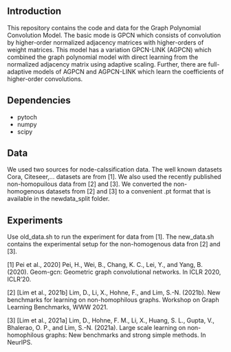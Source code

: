 ## Introduction

This repository contains the code and data for the Graph Polynomial Convolution Model. The basic mode is GPCN which consists of convolution by higher-order normalized adjacency matrices with higher-orders of weight matrices. This model has a variation GPCN-LINK (AGPCN) which combined the graph polynomial model with direct learning from the normalized adjacency matrix using adaptive scaling. Further, there are full-adaptive models of AGPCN and AGPCN-LINK which learn the coefficients of higher-order convolutions.    

## Dependencies
- pytoch
- numpy
- scipy

## Data

We used two sources for node-calssification data. The well known datasets Cora, Citeseer,... datasets are from [1]. We also used the recently published non-homopuilous data from [2] and [3]. We converted the non-homogenous datasets from [2] and [3] to a convenient .pt format that is available in the newdata_split folder. 

## Experiments

Use old_data.sh to run the experiment for data from [1]. The new_data.sh contains the experimental setup for the non-homogenous data fron [2] and [3].




[1] Pei et al., 2020] Pei, H., Wei, B., Chang, K. C., Lei, Y., and Yang, B. (2020). Geom-gcn: Geometric graph convolutional networks. In ICLR 2020, ICLR’20.

[2] [Lim et al., 2021b] Lim, D., Li, X., Hohne, F., and Lim, S.-N. (2021b). New benchmarks for learning on non-homophilous graphs. Workshop on Graph Learning Benchmarks, WWW 2021.

[3] [Lim et al., 2021a] Lim, D., Hohne, F. M., Li, X., Huang, S. L., Gupta, V., Bhalerao, O. P., and Lim, S.-N. (2021a). Large scale learning on non-homophilous graphs: New benchmarks and strong simple methods. In NeurIPS.
